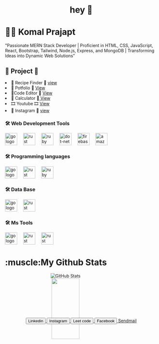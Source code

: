                   
   <h1 align="center">hey  👋  </h1> 
<h1 Komal align="left">👩‍💻  Komal Prajapt</h1> 
<!-- <p align="left">I'm Web developer from Indore<br><br>- 🔭 I’m working as intern <br>- <br>- -->
<!-- <a download href="">Resume</a> -->
<p>"Passionate MERN Stack Developer | Proficient in HTML, CSS, JavaScript, React, Bootstrap, Tailwind, Node.js, Express, and MongoDB | Transforming Ideas into Dynamic Web Solutions"</p>
<h2>🚧 Project 🚧</h2>
<li>🍷 Recipe Finder 🍷  <a href="https://komal-prajapat.github.io/recipes-find/"> view</a></li>
<li>👩 Potfolio 👩 <a href="https://komal-prajapat.github.io/Portfolio--/"> View</a></li>
<li>👩Code Editor 👩 <a href="https://komal-prajapat.github.io/CodeEditor/"> View</a></li>
<li> 📐 Calculator 📐<a href="https://komal-prajapat.github.io/Calculator/"> View</a></li>
<li> 🎞️ Youtube 🎞️ <a href="https://656cb6f09cf6c7247ed9d340--fabulous-kataifi-a625c7.netlify.app/"> View</a></li>
<li>  🎥 Instagram 🎥 <a href="https://fabulous-kataifi-a625c7.netlify.app/"> view</a></li>
<h3 align="left">🛠 Web Development Tools</h3>
<div align="left">
  <!-- html -->
  <img src="https://tse3.mm.bing.net/th?id=OIP.XgkUBvdmisPeQOedqfUU-gHaGY&pid=Api&P=0&h=180" height="40" alt="go logo"  />
  <img width="12" />
  <!-- css -->
  <img src="https://tse1.mm.bing.net/th?id=OIP.LAgpFhWtythAq3saUAwsewHaKY&pid=Api&P=0&h=180" height="40" alt="rust logo"  />
  <img width="12" />
  <!-- js -->
  <img src="https://tse4.mm.bing.net/th?id=OIP.TEgFPtleKKLsfG47eEscFgHaHa&pid=Api&P=0&h=180" height="40" alt="ruby logo"  />
  <img width="12" />
  <!-- react -->
  <img src="https://tse1.explicit.bing.net/th?id=OIP.K-4RqDC6zFrpAG31ayDDOgHaHa&pid=Api&P=0&h=180" height="40" alt="dot-net logo"  />
  <img width="12" />
  <!-- tailwaind css  -->
  <img src="https://tse2.mm.bing.net/th?id=OIP.o7c7ftXCLdQDsfE9NkWCvwHaGb&pid=Api&P=0&h=180" height="40" alt="firebase logo"  />
  <img width="12" />
  <!-- bootsratp -->
  <img src="https://tse3.mm.bing.net/th?id=OIP.ylJGrEn_oTmoJTZTzb6UzQHaHN&pid=Api&P=0&h=180" height="40" alt="amazonwebservices logo"  />
  <img width="12" />
</div>
<!-- programing tools -->
<h3 align="left">🛠 Programming languages</h3>
<div align="left">
  <!-- c -->
  <img src="https://tse2.mm.bing.net/th?id=OIP.w9AIOO6Cfup6aToV1E-dEQHaIr&pid=Api&P=0&h=180" height="40" alt="go logo"  />
  <img width="12" />
  <!-- cpp -->
  <img src="https://tse4.mm.bing.net/th?id=OIP.ggb-3B-8LRfbgS0lPLYNxwAAAA&pid=Api&P=0&h=180" height="40" alt="rust logo"  />
  <img width="12" />
  <!-- java -->
  <img src="https://tse2.mm.bing.net/th?id=OIP.1oR7lANeRM9fZJyYDdD_YwHaFj&pid=Api&P=0&h=180" height="40" alt="ruby logo"  />
  <img width="12" />
 </div>
<h3 align="left">🛠 Data Base </h3>
<div align="left">
  <!-- Ms Access  -->
  <img src="https://tse2.mm.bing.net/th?id=OIP.8pMr7FWFWtYGSOR8U4qIsQHaHa&pid=Api&P=0&h=180" height="40" alt="go logo"  />
  <img width="12" />
  <!-- sql -->
  <img src="https://tse4.mm.bing.net/th?id=OIP.urLHYMYPFxkcs6AC4Io9vwHaHa&pid=Api&P=0&h=180" height="40" alt="rust logo"  />
  <img width="12" />
</div>
<h3 align="left">🛠 Ms Tools </h3>
<div align="left">
  <!--ppt  -->
  <img src="https://tse2.mm.bing.net/th?id=OIP.NjsdryPyUZx19wO44KGzTAHaG4&pid=Api&P=0&h=180" height="40" alt="go logo"  />
  <img width="12" />
  <!-- word-->
  <img src="https://tse2.mm.bing.net/th?id=OIP.ZjQ7PJaZgq-8OlMJHEg8YwHaEK&pid=Api&P=0&h=180" height="40" alt="rust logo"  />
  <img width="12" />
  <!-- excle -->
  <img src="https://tse1.mm.bing.net/th?id=OIP.YcNGeo1PGgz7UcYO2jTyjwHaEo&pid=Api&P=0&h=180" height="40" alt="rust logo"  />
  <img width="12" />
</div>
<!-- skill -->
<div class="container skill">
    <div class="c"  style="background-color: yellow; width: 200px;" >
        <!-- <div class="cfill" style="background-color: black; width: 70%;"></div> -->
    </div>
</div>




<div align="center" id="github-stats" style="width: 400px; height: 200px;">
<h1 align="left">:muscle:My Github Stats</h1>
  <img src="https://github-readme-stats.vercel.app/api?username=Komal-Prajapat" alt="GitHub Stats">
  <br />
  <img width="48%" height="200px" src="https://github-readme-streak-stats.herokuapp.com/?user=Komal-Prajapat&theme=tokyonight" />
</div>
<div align="center">
  <a href="https://www.linkedin.com/in/komal-prajapat-862b95242/">
    <button>Linkedin</button>
 </a>
 <a href="https://www.instagram.com/komalprajapat484/?hl=en">
  <button>Instagram</button>
</a>
<a href="https://leetcode.com/komal_prajapt/">
  <button>Leet code</button>
</a>

<a href="https://www.facebook.com/komal.prajapat.31508076/?show_switched_toast=0&show_invite_to_follow=0&show_switched_tooltip=0&show_podcast_settings=0&show_community_review_changes=0&show_community_rollback=0&show_follower_visibility_disclosure=0">
  <button>Facebook</button>
  
</a>
<a download href="mailto:komalprajapat267@gmail.com">Sendmail </a>
</div>
